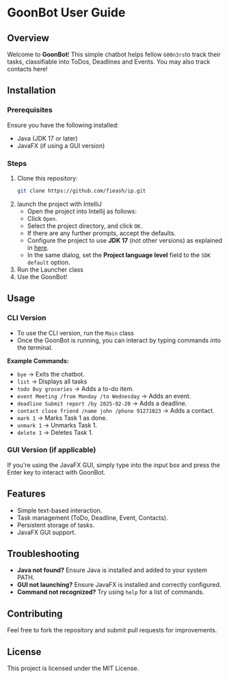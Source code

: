 # GoonBot User Guide

## Overview
Welcome to **GoonBot**! This simple chatbot helps fellow `G00n3rs`to track their tasks, classifiable into ToDos, Deadlines and Events. You may also track contacts here!
## Installation

### Prerequisites
Ensure you have the following installed:
- Java (JDK 17 or later)
- JavaFX (if using a GUI version)

### Steps
1. Clone this repository:
   ```sh
   git clone https://github.com/fieash/ip.git
   ```
2. launch the project with IntelliJ
   * Open the project into Intellij as follows:
   * Click `Open`. 
   * Select the project directory, and click `OK`. 
   * If there are any further prompts, accept the defaults. 
   * Configure the project to use **JDK 17** (not other versions) as explained in [here](https://www.jetbrains.com/help/idea/sdk.html#set-up-jdk).<br>
   * In the same dialog, set the **Project language level** field to the `SDK default` option.
3. Run the Launcher class
4. Use the GoonBot!


## Usage

### CLI Version
- To use the CLI version, run the `Main` class
- Once the GoonBot is running, you can interact by typing commands into the terminal.

**Example Commands:**
- `bye` → Exits the chatbot.
- `list` → Displays all tasks
- `todo Buy groceries` → Adds a to-do item.
- `event Meeting /from Monday /to Wednesday` → Adds an event.
- `deadline Submit report /by 2025-02-20` → Adds a deadline.
- `contact close friend /name john /phone 91271023` → Adds a contact.
- `mark 1` → Marks Task 1 as done.
- `unmark 1` → Unmarks Task 1.
- `delete 1` → Deletes Task 1.

### GUI Version (if applicable)
If you're using the JavaFX GUI, simply type into the input box and press the Enter key to interact with GoonBot.

## Features
- Simple text-based interaction.
- Task management (ToDo, Deadline, Event, Contacts).
- Persistent storage of tasks.
- JavaFX GUI support.

## Troubleshooting
- **Java not found?** Ensure Java is installed and added to your system PATH.
- **GUI not launching?** Ensure JavaFX is installed and correctly configured.
- **Command not recognized?** Try using `help` for a list of commands.

## Contributing
Feel free to fork the repository and submit pull requests for improvements.

## License
This project is licensed under the MIT License.

